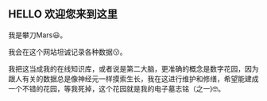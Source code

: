 ## HELLO 欢迎您来到这里

我是攀刀Mars😃。

我会在这个网站坦诚记录各种数据😗。

我把这当成我的在线知识库，或者说是第二大脑，更准确的概念是数字花园，因为跟人有关的数据总是像神经元一样摸索生长，我在这进行维护和修缮，希望能建成一个不错的花园，等我死掉，这个花园就是我的电子墓志铭（之一)🤓。



